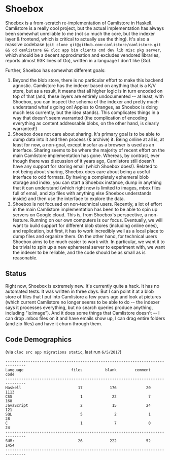 # Shoebox

Shoebox is a from-scratch re-implementation of Camlistore in Haskell. Camlistore is
a really cool project, but the actual implementation has always been somewhat
unreliable to me (not so much the core, but the indexer layer & frontend, which
is critical to actually use the thing). It's also a massive codebase 
(`git clone git@github.com:camlistore/camlistore.git && cd camlistore && cloc app bin clients cmd dev lib misc pkg server`, 
which should be a decent approximation and excludes vendored libraries, reports almost 93K lines of Go), written in
a language I don't like (Go).

Further, Shoebox has somewhat different goals:

1. Beyond the blob store, there is no particular effort to make this backend
   agnostic. Camlistore has the indexer based on anything that is a K/V store,
   but as a result, it means that all higher logic is in turn encoded on top of
   that (and, these layers are entirely undocumented -- at least, with Shoebox, you
   can inspect the schema of the indexer and pretty much understand what's going
   on! Apples to Oranges, as Shoebox is doing much less currently, but the idea
   stands). This complicates things in a way that doesn't seem warranted (the
   complication of encoding everything as content addressable blobs, on the
   other hand, is clearly warranted!)
2. Shoebox does not care about sharing. It's primary goal is to be able to dump
   data into it and then process (& archive) it. Being online at all is, at
   least for now, a non-goal, except insofar as a browser is used as an
   interface. Sharing seems to be where the majority of recent effort on the main
   Camlistore implementation has gone. Whereas, by contrast, ever though there
   was discussion of it years ago, Camlistore still doesn't have any support for
   storing email (which Shoebox does!). Related to not being about sharing, Shoebox
   does care about being a useful interface to odd formats. By having a
   completely ephemeral blob storage and index, you can start a Shoebox instance,
   dump in anything that it can understand (which right now is limited to
   images, mbox files full of email, and zip files with anything else Shoebox
   understands inside) and then use the interface to explore the data. 
3. Shoebox is not focused on non-technical users. Recently, a lot of effort in the
   main Camlistore implementation has been to be able to spin up servers on
   Google cloud. This is, from Shoebox's perspective, a non-feature. Running on our
   own computers is our focus. Eventually, we will want to build support for
   different blob stores (including online ones), and replication, but first, it
   has to work incredibly well as a local place to dump files and organize them.
   On the other hand, for technical users Shoebox aims to be much easier to work
   with. In particular, we want it to be trivial to spin up a new ephemeral
   server to experiment with, we want the indexer to be reliable, and the code
   should be as small as is reasonable. 
   
## Status

Right now, Shoebox is extremely new. It's currently quite a hack. It has no
automated tests. It was written in three days. But I can point it at a blob
store of files that I put into Camlistore a few years ago and look at pictures
(which current Camlistore no longer seems to be able to do -- the indexer says
it processes everything, but no search queries produce anything, including
"is:image"). And it does some things that Camlistore doesn't -- I can drop .mbox
files on it and have emails show up, I can drag entire folders (and zip files)
and have it churn through them. 


## Code Demographics

(via `cloc src app migrations static`, last run `6/5/2017`)

```
-------------------------------------------------------------------------------
Language                     files          blank        comment           code
-------------------------------------------------------------------------------
Haskell                         17            176             20           1113
CSS                              1             22              7            168
JavaScript                       2             15             24            121
SQL                              5              2              1             28
C                                1              7              0             24
-------------------------------------------------------------------------------
SUM:                            26            222             52           1454
-------------------------------------------------------------------------------
```
